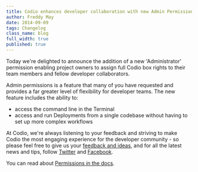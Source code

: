```yaml
---
title: Codio enhances developer collaboration with new Admin Permissions
author: Freddy May
date: 2014-09-09
tags: Changelog
class_name: blog
full_width: true
published: true
---
```


Today we're delighted to announce the addition of a new 'Administrator' permission enabling project owners to assign full Codio box rights to their team members and fellow developer collaborators.

Admin permissions is a feature that many of you have requested and provides a far greater level of flexibility for developer teams.  The new feature includes the ability to:

- access the command line in the Terminal
- access and run Deployments from a single codebase without having to set up more complex workflows

At Codio, we're always listening to your feedback and striving to make Codio the most engaging experience for the developer community - so please feel free to give us your [feedback and ideas](http://forum.codio.com), and for all the latest news and tips, follow [Twitter](https://twitter.com/codiohq) and [Facebook](https://www.facebook.com/CodioHQ).

You can read about [Permissions in the docs](/docs/settings-prefs/permissions).